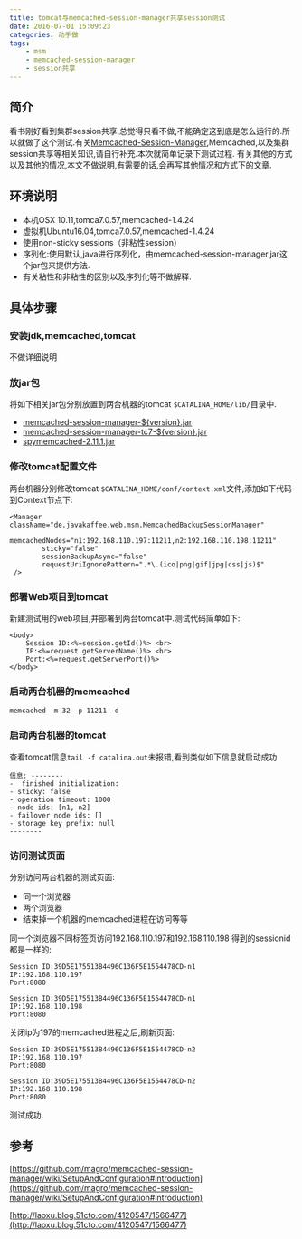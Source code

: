 ```yaml
---
title: tomcat与memcached-session-manager共享session测试
date: 2016-07-01 15:09:23
categories: 动手做
tags:
	- msm
	- memcached-session-manager
	- session共享
---
```


## 简介
看书刚好看到集群session共享,总觉得只看不做,不能确定这到底是怎么运行的.所以就做了这个测试.有关[Memcached-Session-Manager](https://github.com/magro/memcached-session-manager),Memcached,以及集群session共享等相关知识,请自行补充.本次就简单记录下测试过程.
有关其他的方式以及其他的情况,本文不做说明,有需要的话,会再写其他情况和方式下的文章.

<!-- more -->

## 环境说明
* 本机OSX 10.11,tomca7.0.57,memcached-1.4.24
* 虚拟机Ubuntu16.04,tomca7.0.57,memcached-1.4.24
* 使用non-sticky sessions（非粘性session）
* 序列化:使用默认,java进行序列化，由memcached-session-manager.jar这个jar包来提供方法.
* 有关粘性和非粘性的区别以及序列化等不做解释.

## 具体步骤

### 安装jdk,memcached,tomcat
不做详细说明

### 放jar包
将如下相关jar包分别放置到两台机器的tomcat  `$CATALINA_HOME/lib/`目录中.

* [memcached-session-manager-${version}.jar](http://repo1.maven.org/maven2/de/javakaffee/msm/memcached-session-manager/)
* [memcached-session-manager-tc7-${version}.jar](http://repo1.maven.org/maven2/de/javakaffee/msm/memcached-session-manager-tc7/)
* [spymemcached-2.11.1.jar](http://repo1.maven.org/maven2/net/spy/spymemcached/2.11.1/spymemcached-2.11.1.jar)

### 修改tomcat配置文件
两台机器分别修改tomcat `$CATALINA_HOME/conf/context.xml`文件,添加如下代码到Context节点下:

```
<Manager className="de.javakaffee.web.msm.MemcachedBackupSessionManager"
        memcachedNodes="n1:192.168.110.197:11211,n2:192.168.110.198:11211"
        sticky="false"
        sessionBackupAsync="false"
        requestUriIgnorePattern=".*\.(ico|png|gif|jpg|css|js)$"
 />
```
### 部署Web项目到tomcat
新建测试用的web项目,并部署到两台tomcat中.测试代码简单如下:

```
<body>
	Session ID:<%=session.getId()%> <br>
	IP:<%=request.getServerName()%> <br>
	Port:<%=request.getServerPort()%>
</body>
```

### 启动两台机器的memcached
```
memcached -m 32 -p 11211 -d
```

### 启动两台机器的tomcat
查看tomcat信息`tail -f catalina.out`未报错,看到类似如下信息就启动成功

```
信息: --------
-  finished initialization:
- sticky: false
- operation timeout: 1000
- node ids: [n1, n2]
- failover node ids: []
- storage key prefix: null
--------

```

### 访问测试页面
分别访问两台机器的测试页面:

* 同一个浏览器
* 两个浏览器
* 结束掉一个机器的memcached进程在访问等等

同一个浏览器不同标签页访问192.168.110.197和192.168.110.198 得到的sessionid都是一样的:

```
Session ID:39D5E175513B4496C136F5E1554478CD-n1 
IP:192.168.110.197 
Port:8080

Session ID:39D5E175513B4496C136F5E1554478CD-n1 
IP:192.168.110.198 
Port:8080
```
关闭ip为197的memcached进程之后,刷新页面:
```
Session ID:39D5E175513B4496C136F5E1554478CD-n2 
IP:192.168.110.197 
Port:8080

Session ID:39D5E175513B4496C136F5E1554478CD-n2 
IP:192.168.110.198 
Port:8080
```
测试成功.

## 参考
[https://github.com/magro/memcached-session-manager/wiki/SetupAndConfiguration#introduction](https://github.com/magro/memcached-session-manager/wiki/SetupAndConfiguration#introduction)

[http://laoxu.blog.51cto.com/4120547/1566477](http://laoxu.blog.51cto.com/4120547/1566477)



